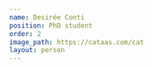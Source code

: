 ```yaml
---
name: Desirée Conti
position: PhD student
order: 2
image_path: https://cataas.com/cat
layout: person
---
```

